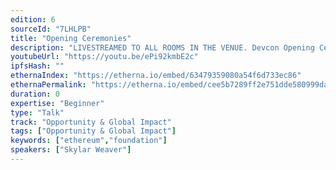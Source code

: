 ```yaml
---
edition: 6
sourceId: "7LHLPB"
title: "Opening Ceremonies"
description: "LIVESTREAMED TO ALL ROOMS IN THE VENUE. Devcon Opening Ceremonies featuring Aya Miyaguchi, Danny Ryan, Tim Beiko, Carl Beekhuizen, Jonathan Mann, & Skylar Weaver."
youtubeUrl: "https://youtu.be/ePi92kmbE2c"
ipfsHash: ""
ethernaIndex: "https://etherna.io/embed/63479359080a54f6d733ec86"
ethernaPermalink: "https://etherna.io/embed/cee5b7289ff2e751dde580999da3c79c27368265800b3e5a9a2769e56517c9f0"
duration: 0
expertise: "Beginner"
type: "Talk"
track: "Opportunity & Global Impact"
tags: ["Opportunity & Global Impact"]
keywords: ["ethereum","foundation"]
speakers: ["Skylar Weaver"]
---
```

